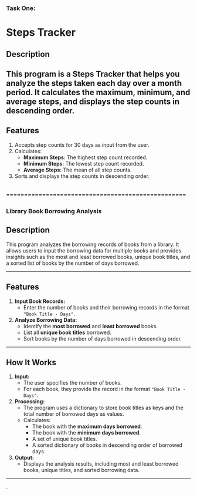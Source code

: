 ### Task One:

# Steps Tracker

## Description

## This program is a **Steps Tracker** that helps you analyze the steps taken each day over a month period. It calculates the maximum, minimum, and average steps, and displays the step counts in descending order.

## Features

1. Accepts step counts for 30 days as input from the user.
2. Calculates:
   - **Maximum Steps**: The highest step count recorded.
   - **Minimum Steps**: The lowest step count recorded.
   - **Average Steps**: The mean of all step counts.
3. Sorts and displays the step counts in descending order.

## --------------------------------------------------

### Library Book Borrowing Analysis

## Description

This program analyzes the borrowing records of books from a library. It allows users to input the borrowing data for multiple books and provides insights such as the most and least borrowed books, unique book titles, and a sorted list of books by the number of days borrowed.

---

## Features

1. **Input Book Records:**
   - Enter the number of books and their borrowing records in the format `"Book Title - Days"`.
2. **Analyze Borrowing Data:**
   - Identify the **most borrowed** and **least borrowed** books.
   - List all **unique book titles** borrowed.
   - Sort books by the number of days borrowed in descending order.

---

## How It Works

1. **Input:**
   - The user specifies the number of books.
   - For each book, they provide the record in the format `"Book Title - Days"`.
2. **Processing:**
   - The program uses a dictionary to store book titles as keys and the total number of borrowed days as values.
   - Calculates:
     - The book with the **maximum days borrowed**.
     - The book with the **minimum days borrowed**.
     - A set of unique book titles.
     - A sorted dictionary of books in descending order of borrowed days.
3. **Output:**
   - Displays the analysis results, including most and least borrowed books, unique titles, and sorted borrowing data.

---

.
